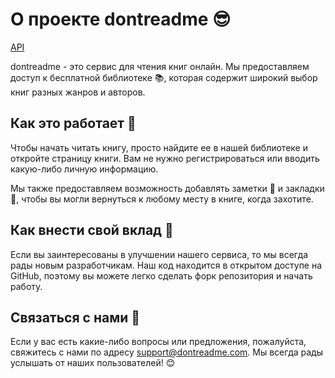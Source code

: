 # О проекте dontreadme 😎

[API](api.md)

dontreadme - это сервис для чтения книг онлайн. Мы предоставляем доступ к бесплатной библиотеке 📚, которая содержит широкий выбор книг разных жанров и авторов.

## Как это работает 🤔

Чтобы начать читать книгу, просто найдите ее в нашей библиотеке и откройте страницу книги. Вам не нужно регистрироваться или вводить какую-либо личную информацию.

Мы также предоставляем возможность добавлять заметки 📝 и закладки 📌, чтобы вы могли вернуться к любому месту в книге, когда захотите.

## Как внести свой вклад 💪

Если вы заинтересованы в улучшении нашего сервиса, то мы всегда рады новым разработчикам. Наш код находится в открытом доступе на GitHub, поэтому вы можете легко сделать форк репозитория и начать работу.

## Связаться с нами 📧

Если у вас есть какие-либо вопросы или предложения, пожалуйста, свяжитесь с нами по адресу support@dontreadme.com. Мы всегда рады услышать от наших пользователей! 😊
